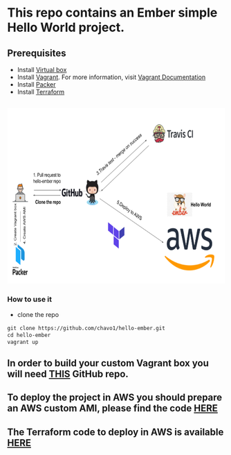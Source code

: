 # This repo contains an Ember simple Hello World project.

## Prerequisites
- Install [Virtual box](https://www.virtualbox.org/wiki/Downloads)
- Install [Vagrant](https://www.vagrantup.com). For more information, visit [Vagrant Documentation](https://docs.vagrantup.com/v2/)
- Install [Packer](http://www.packer.io)
- Install [Terraform](https://www.terraform.io/)
## 

<img src="screenshots/diagram.png" width="720" height="405">


### How to use it
- clone the repo
```
git clone https://github.com/chavo1/hello-ember.git
cd hello-ember
vagrant up
```
## In order to build your custom Vagrant box you will need [THIS](https://github.com/chavo1/packer-vagrant-ember) GitHub repo.
## To deploy the project in AWS you should prepare an AWS custom AMI, please find the code [HERE](https://github.com/chavo1/packer-ami-ember)
## The Terraform code to deploy in AWS is available [HERE](https://github.com/chavo1/terraform-ember-aws)
